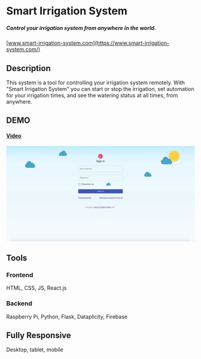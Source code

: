 # Smart Irrigation System

##### Control your irrigation system from anywhere in the world.
[www.smart-irrigation-system.com](https://www.smart-irrigation-system.com/)

## Description
This system is a tool for controlling your irrigation system remotely. With "Smart Irrigation System" you can start or stop the irrigation, set automation for your irrigation times, and see the watering status at all times, from anywhere.

## DEMO
#### [Video](https://youtu.be/Rq7Wtwk9zFM)

[![alt Desktop](https://github.com/TamirHen-Portfolio/smart-irrigation-system/blob/main/images/desktop.png?raw=true)](https://youtu.be/Rq7Wtwk9zFM)

## Tools

### Frontend
HTML, CSS, JS, React.js
### Backend
Raspberry Pi, Python, Flask, Dataplicity, Firebase

## Fully Responsive
Desktop, tablet, mobile
